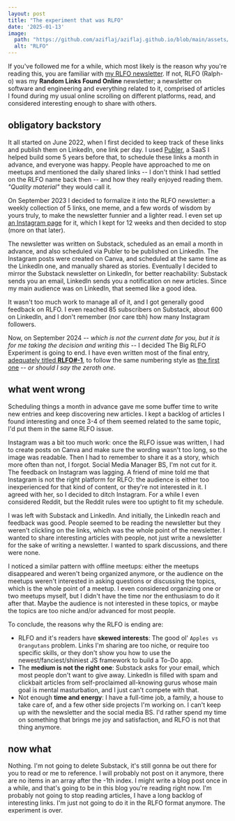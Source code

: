 ```yaml
---
layout: post
title: "The experiment that was RLFO"
date: '2025-01-13'
image:
  path: "https://github.com/aziflaj/aziflaj.github.io/blob/main/assets/images/20250114/rlfo.png?raw=true"
  alt: "RLFO"
---
```


If you've followed me for a while, which most likely is the reason why you're reading
this, you are familiar with [my RLFO newsletter](https://rlfo.substack.com/).
If not, RLFO (Ralph-o) was my **Random Links Found Online** newsletter;
a newsletter on software and engineering and everything
related to it, comprised of articles I found during my usual online scrolling on
different platforms, read, and considered interesting enough to share with others.

## obligatory backstory

It all started on June 2022, when I first decided to keep track of these links and
publish them on LinkedIn, one link per day. I used [Publer](https://publer.io/),
a SaaS I helped build some 5 years before that,
to schedule these links a month in advance, and everyone was happy.
People have approached to me on meetups and mentioned the daily shared links
-- I don't think I had settled on the RLFO name back then -- and how they really
enjoyed reading them. _"Quality material"_ they would call it.

On September 2023 I decided to formalize it into the RLFO newsletter: a weekly collection
of 5 links, one meme, and a few words of wisdom by yours truly, to make the newsletter
funnier and a lighter read. I even set up
[an Instagram page](https://www.instagram.com/random.links.found.online) for it,
which I kept for 12 weeks and then decided to stop (more on that later).

The newsletter was written on Substack, scheduled as an email a month in advance,
and also scheduled via Publer to be published on LinkedIn.
The Instagram posts were created on Canva, and scheduled
at the same time as the LinkedIn one, and manually shared as stories. Eventually
I decided to mirror the Substack newsletter on LinkedIn, for better reachability:
Substack sends you an email, LinkedIn sends you a notification on new articles.
Since my main audience was on LinkedIn, that seemed like a good idea.

It wasn't too much work to manage all of it, and I got generally good feedback on
RLFO. I even reached 85 subscribers on Substack, about 600 on LinkedIn, and I don't
remember (nor care tbh) how many Instagram followers. 

Now, on September 2024 -- _which is not the current date for you, but it is for me taking
the decision and writing this_ -- I decided The Big RLFO Experiment is going to end.
I have even written most of the final entry, [adequately titled **RLFO#-1**](https://open.substack.com/pub/rlfo/p/rlfo-1-the-lost-instructional-of?r=1l6ceo&utm_campaign=post&utm_medium=web&showWelcomeOnShare=true),
to follow the same numbering style as [the first one](https://rlfo.substack.com/p/rlfo0) --
_or should I say the zeroth one_.

## what went wrong

Scheduling things a month in advance gave me some buffer time to write new
entries and keep discovering new articles. I kept a backlog of articles I found
interesting and once 3-4 of them seemed related to the same topic, I'd put them 
in the same RLFO issue.

Instagram was a bit too much work: once the RLFO issue was written, I had to 
create posts on Canva and make sure the wording wasn't too long, so the image 
was readable. Then I had to remember to share it as a story, which more often than not, I forgot.
Social Media Manager BS, I'm not cut for it. The feedback on Instagram was
lagging. A friend of mine told me that Instagram is not the right platform for RLFO:
the audience is either too inexperienced for that kind of content, or they're not
interested in it. I agreed with her, so I decided to ditch Instagram. For a while I
even considered Reddit, but the Reddit rules were too uptight to fit my schedule.

I was left with Substack and LinkedIn. And initially, the LinkedIn reach
and feedback was good. People seemed to be reading the newsletter but they weren't
clickling on the links, which was the whole point of the newsletter. I wanted to
share interesting articles with people, not just write a newsletter for the sake
of writing a newsletter. I wanted to spark discussions, and there were none.

I noticed a similar pattern with offline meetups: either the meetups disappeared
and weren't being organized anymore, or the audience on the meetups weren't interested
in asking questions or discussing the topics, which is the whole point of a meetup.
I even considered organizing one or two meetups myself, but I didn't have the time
nor the enthusiasm to do it after that. Maybe the audience is not 
interested in these topics, or maybe the topics are too niche and/or
advanced for most people.

To conclude, the reasons why the RLFO is ending are:

- RLFO and it's readers have **skewed interests**: The good ol'
`Apples vs Orangutans` problem. Links I'm sharing are too niche, 
or require too specific skills, or they don't 
show you how to use the newest/fanciest/shiniest JS framework to build a To-Do app.
- The **medium is not the right one**: Substack asks for your email, which most people don't
want to give away. LinkedIn is filled with spam and clickbait articles from
self-proclaimed all-knowing gurus whose main goal is mental masturbation, and
I just can't compete with that.
- Not enough **time and energy**: I have a full-time job, a family, a house to take care of,
and a few other side projects I'm working on. I can't keep up with the newsletter
and the social media BS. I'd rather spend my time on something that brings me joy
and satisfaction, and RLFO is not that thing anymore.

## now what

Nothing. I'm not going to delete Substack, it's still gonna be out there for you to read
or me to reference. I will probably not post on it anymore, there are no items in an
array after the -1th index. I might write a blog post once in a while, and
that's going to be in this blog you're reading right now.
I'm probably not going to stop reading articles, I have a long backlog of interesting links.
I'm just not going to do it in the RLFO format anymore. The experiment is over.
